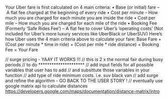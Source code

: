 Your Uber fare is first calculated on 4 main criteria:
    • Base (or initial) fare – A flat fee charged at the beginning of every ride
    • Cost per minute – How much you are charged for each minute you are inside the ride
    • Cost per mile – How much you are charged for each mile of the ride
    • Booking Fee (Formerly ‘Safe Rides Fee’) – A flat fee to cover Uber’s ‘operating costs’ (Not included for Uber’s more luxury services like UberBlack or UberSUV)
Here’s how Uber uses the 4 main criteria above to calculate your fare:
Base Fare + (Cost per minute * time in ride) + (Cost per mile * ride distance) + Booking Fee = Your Fare



// surge pricing - YAAY IT WORKS !!!
// this is 2 x the normal fair during busy periods 
// to do *********************
// add input fields for all possible variables that user has to add 
// and subsittute those variables in your function 
// add type of ride minimum costs. i.e. suv black van 
// add surge  and refine the algorithm - GO BACK TO THE USER STORY !
// eventually use google matrix api to calculate distances https://developers.google.com/maps/documentation/distance-matrix/intro
